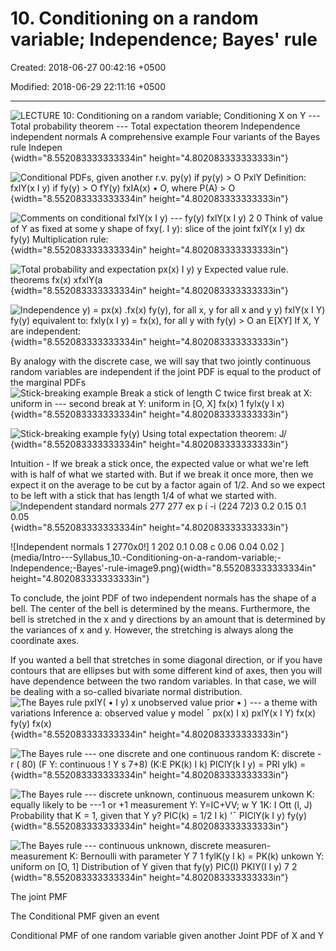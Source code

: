 # 10. Conditioning on a random variable; Independence; Bayes' rule

Created: 2018-06-27 00:42:16 +0500

Modified: 2018-06-29 22:11:16 +0500

---

![LECTURE 10: Conditioning on a random variable; Conditioning X on Y --- Total probability theorem --- Total expectation theorem Independence independent normals A comprehensive example Four variants of the Bayes rule Indepen ](media/Intro---Syllabus_10.-Conditioning-on-a-random-variable;-Independence;-Bayes'-rule-image1.png){width="8.552083333333334in" height="4.802083333333333in"}

![Conditional PDFs, given another r.v. py(y) if py(y) > O PxlY Definition: fxIY(x I y) if fy(y) > O fY(y) fxIA(x) • O, where P(A) > O ](media/Intro---Syllabus_10.-Conditioning-on-a-random-variable;-Independence;-Bayes'-rule-image2.png){width="8.552083333333334in" height="4.802083333333333in"}

![Comments on conditional fxIY(x I y) --- fy(y) fxlY(x I y) 2 0 Think of value of Y as fixed at some y shape of fxy(. I y): slice of the joint fxlY(x I y) dx fy(y) Multiplication rule: ](media/Intro---Syllabus_10.-Conditioning-on-a-random-variable;-Independence;-Bayes'-rule-image3.png){width="8.552083333333334in" height="4.802083333333333in"}

![Total probability and expectation px(x) I y) y Expected value rule. theorems fx(x) xfxlY(a ](media/Intro---Syllabus_10.-Conditioning-on-a-random-variable;-Independence;-Bayes'-rule-image4.png){width="8.552083333333334in" height="4.802083333333333in"}

![Independence y) = px(x) .fx(x) fy(y), for all x, y for all x and y y) fxlY(x I Y) fy(y) equivalent to: fxly(x I y) = fx(x), for all y with fy(y) > O an E[XY] If X, Y are independent: ](media/Intro---Syllabus_10.-Conditioning-on-a-random-variable;-Independence;-Bayes'-rule-image5.png){width="8.552083333333334in" height="4.802083333333333in"}

By analogy with the discrete case, we will say that two jointly continuous random variables are independent if the joint PDF is equal to the product of the marginal PDFs
![Stick-breaking example Break a stick of length C twice first break at X: uniform in --- second break at Y: uniform in [O, X] fx(x) 1 fylx(y I x) ](media/Intro---Syllabus_10.-Conditioning-on-a-random-variable;-Independence;-Bayes'-rule-image6.png){width="8.552083333333334in" height="4.802083333333333in"}

![Stick-breaking example fy(y) Using total expectation theorem: J/ ](media/Intro---Syllabus_10.-Conditioning-on-a-random-variable;-Independence;-Bayes'-rule-image7.png){width="8.552083333333334in" height="4.802083333333333in"}

Intuition - If we break a stick once, the expected value or what we're left with is half of what we started with. But if we break it once more, then we expect it on the average to be cut by a factor again of 1/2. And so we expect to be left with a stick that has length 1/4 of what we started with.
![Independent standard normals 277 277 ex p í -i (224 72)3 0.2 0.15 0.1 0.05 ](media/Intro---Syllabus_10.-Conditioning-on-a-random-variable;-Independence;-Bayes'-rule-image8.png){width="8.552083333333334in" height="4.802083333333333in"}

![Independent normals 1 2770x0!] 1 202 0.1 0.08 c 0.06 0.04 0.02 ](media/Intro---Syllabus_10.-Conditioning-on-a-random-variable;-Independence;-Bayes'-rule-image9.png){width="8.552083333333334in" height="4.802083333333333in"}

To conclude, the joint PDF of two independent normals has the shape of a bell. The center of the bell is determined by the means. Furthermore, the bell is stretched in the x and y directions by an amount that is determined by the variances of x and y. However, the stretching is always along the coordinate axes.

If you wanted a bell that stretches in some diagonal direction, or if you have contours that are ellipses but with some different kind of axes, then you will have dependence between the two random variables. In that case, we will be dealing with a so-called bivariate normal distribution.
![The Bayes rule pxIY( • I y) x unobserved value prior • ) --- a theme with variations Inference a: observed value y model ¯ px(x) I x) pxlY(x I Y) fx(x) fy(y) fx(x) ](media/Intro---Syllabus_10.-Conditioning-on-a-random-variable;-Independence;-Bayes'-rule-image10.png){width="8.552083333333334in" height="4.802083333333333in"}

![The Bayes rule --- one discrete and one continuous random K: discrete - r ( 80) (F Y: continuous ! Y s 7+8) (K:E PK(k) I k) PIClY(k I y) = PRI ylk) = ](media/Intro---Syllabus_10.-Conditioning-on-a-random-variable;-Independence;-Bayes'-rule-image11.png){width="8.552083333333334in" height="4.802083333333333in"}

![The Bayes rule --- discrete unknown, continuous measurem unkown K: equally likely to be ---1 or +1 measurement Y: Y=IC+VV; w Y 1K: I Ott (l, J) Probability that K = 1, given that Y y? PIC(k) = 1/2 I k) '¯ PIClY(k I y) fy(y) ](media/Intro---Syllabus_10.-Conditioning-on-a-random-variable;-Independence;-Bayes'-rule-image12.png){width="8.552083333333334in" height="4.802083333333333in"}

![The Bayes rule --- continuous unknown, discrete measuren- measurement K: Bernoulli with parameter Y 7 1 fylK(y I k) = PK(k) unkown Y: uniform on [O, 1] Distribution of Y given that fy(y) PIC(I) PKIY(I I y) 7 2 ](media/Intro---Syllabus_10.-Conditioning-on-a-random-variable;-Independence;-Bayes'-rule-image13.png){width="8.552083333333334in" height="4.802083333333333in"}

The joint PMF

The Conditional PMF given an event

Conditional PMF of one random variable given another
Joint PDF of X and Y

